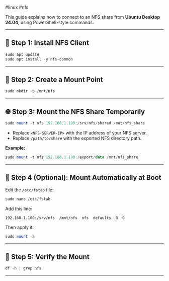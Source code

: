 #linux #nfs 


This guide explains how to connect to an NFS share from **Ubuntu Desktop 24.04**, using PowerShell-style commands.

---

## 🧰 Step 1: Install NFS Client

```powershell
sudo apt update
sudo apt install -y nfs-common
```

---

## 📂 Step 2: Create a Mount Point

```powershell
sudo mkdir -p /mnt/nfs
```

---

## 🌐 Step 3: Mount the NFS Share Temporarily

```powershell
sudo mount -t nfs 192.168.1.100:/srv/nfs/shared /mnt/nfs_share
```

- Replace `<NFS-SERVER-IP>` with the IP address of your NFS server.
- Replace `/path/to/share` with the exported NFS directory path.

**Example:**

```powershell
sudo mount -t nfs 192.168.1.100:/export/data /mnt/nfs_share
```

---

## 🔄 Step 4 (Optional): Mount Automatically at Boot

Edit the `/etc/fstab` file:

```powershell
sudo nano /etc/fstab
```

Add this line:

```
192.168.1.100:/srv/nfs  /mnt/nfs  nfs  defaults  0  0
```

Then apply it:

```powershell
sudo mount -a
```

---

## 🧪 Step 5: Verify the Mount

```powershell
df -h | grep nfs
```

---

